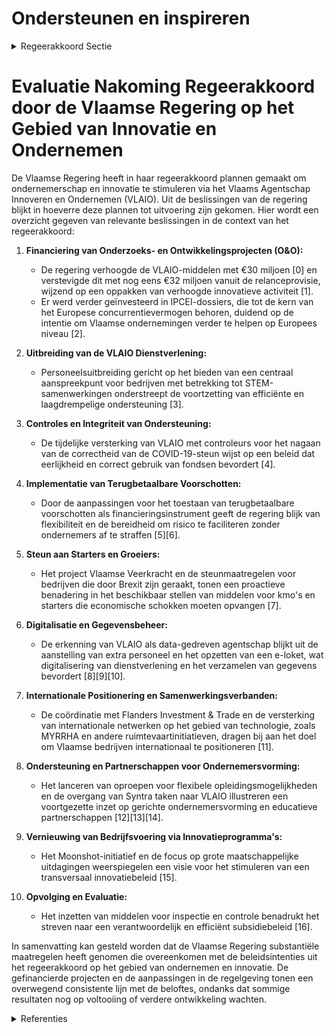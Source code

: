 # Ondersteunen en inspireren

<details>
        <summary>Regeerakkoord Sectie </summary>
        <p>2.2.2 Ondersteunen en inspireren Voortbouwend op de geïntegreerde front office zet het Vlaams Agentschap Innoveren en Ondernemen (VLAIO) verder in op de uitbouw van een efficiënte en laagdrempelige ondersteuning, door de ondernemer met een businesscase gerichte benadering centraal te stellen, VLAIO bouwt verder aan het VLAIO-netwerk, met part-nerorganisaties die gericht naar elkaar doorver-wijzen in functie van een optimale begeleiding en ondersteuning van ondernemers. We beogen een verdere groei van het aantal starters, van het aantal innoverende onderne-mingen en van het aantal ondernemingen dat een snelle en duurzame groei doormaakt naar een innovatieve en internationaal geconnecteerde onderneming. We hernieuwen de partner-schappen binnen het VLAIO-netwerk via een nieuwe overheidsopdracht, gericht op het stimu-leren van ondernemingszin, ondernemerschap, ondernemersvaardigheden via: (1) sensibilisering, bewustmaking en beeldvorming rond onder-nemen en innoveren; (2) begeleiding van onderne-mers en ondernemingen op kantelmomenten in hun werking; (3) geïntegreerde selectieve begelei-ding van ambitieuze starters en groeiers en (4) lerende netwerken rond vernieuwing van bedrijfs-voering en versnelde adoptie van bewezen tech-nologieën. We willen ondernemerschap breed uitdragen en besteden bijzondere aandacht aan sensibilisering en bewustmaking bij groepen in de samenleving die minder gemakkelijk de stap naar het zelfstandig ondernemen zetten. We werken verder aan de cultuuromslag binnen VLAIO zodat iedere dienstverlening vertrekt vanuit vertrouwen in de ondernemer. Het ondersteunings-instrumentarium wordt naar de geest en zonder rigiditeit ingezet. Ondernemerschap, onzekerheid en het nemen van risico worden niet afgestraft in het evaluatieproces. We herbekijken de “valorisa-tie-eisen” die gesteld worden aan gesteunde projecten en vertrekken hieromtrent vanuit een ruimere visie op positieve return voor Vlaanderen. We maken van VLAIO een data-gedreven agent-schap dat systematisch data verzamelt uit het hele partnernetwerk, hierop analyses maakt en de inzichten terug aan het partnernetwerk aanreikt. We gebruiken big-data analyse om Vlaamse ondernemingen die relatief minder ingebed zijn in het Vlaamse ecosysteem proactief toe te leiden naar innovatiepartners teneinde ze via samenwer-king dieper te verankeren. De voorbije periode werden op vraag van of in overleg met economische en maatschappelijke actoren op ad hoc-basis belangrijke initiatieven genomen voor een missiegericht innovatiebeleid. Het gaat daarbij onder meer over de Moonshot, de transitieprioriteiten en de beleidsagenda’s voor artificiële intelligentie en cybersecurity. Binnen het reguliere innovatie- en clusterbeleid is ook ruimte nodig voor dit soort onderzoek gelinkt aan grote maatschappelijke uitdagingen zoals klimaat, digitalisering, vergrijzing, … Hierbij zoeken we via een open proces naar creatieve oplossingen die bottom-up worden geïnitieerd. De overheid heeft hier een maximale verbindende rol tussen de kennisinstellingen, de bedrijven en de burgers. We werken een helder kader uit om dergelijke programma’s te stroomlijnen en de meerwaarde van nieuwe initiatieven proactief te kunnen toetsen. We vermijden daarbij steeds de verkoke-ring van innovatiemiddelen. Hiermee zetten we een belangrijke stap in de richting van een transversaal innovatiebeleid over de verschillende beleidsdomeinen heen. We ondersteunen Vlaamse ondernemingen verder om maximaal in te spelen op Europese program-ma’s voor onderzoek en innovatie (O&I), en infor-meren hen over de vele opportuniteiten inzake Europese financiering, ook voor kmo’s. Excellente projecten die wegens grote Europese of internati-onale concurrentie niet aan bod kunnen komen maar een Excellentiekeur (Seal of Excellence) hebben gekregen, ondersteunen we met Vlaamse middelen of middelen uit het Europees Fonds voor Regionale Ontwikkeling, zodat een lage steunkans op Europees niveau niet ontmoedigend werkt. We evalueren de werking van het National Contact Point Flanders. We ondersteunen de Vlaamse ruimtevaartindustrie bij het bekomen van internationale ruimtevaartfinanciering. We hanteren een meer strategische aanpak van de Important Projects of Common European Interest (IPCEI), en voorzien hiervoor de nodige middelen. We spelen ook in op de Europese initiatieven voor defensieonderzoek. Wie in Vlaanderen wil groeien, zal al snel dienen te internationaliseren. Daarom zorgen we voor een gestroomlijnde dienstverlening t.a.v. de ondernemer. We versterken de samenwerking tussen VLAIO en FIT via een protocol tussen de betrokken organisaties. We versterken de samen-werking tussen de adviseurs internationaal onder-nemen van FIT en de vzw Team Bedrijfstrajecten. Voor buitenlandse investeringen werken we optimaal samen onder de coördinatie van FIT. Ook het VLAIO-netwerk zet extra in op de verdere ontwikkeling van een internationaliseringsmenta-liteit bij alle relevante ondernemingen. Naast de belangrijke samenwerking met de onder-nemersorganisaties in het VLAIO-netwerk versterken we de band tussen de overheid en de economische vrije beroepen en sociale secretariaten, zodat zij een prominentere rol vervullen in de verspreiding van overheidsinformatie naar kmo’s en zelfstan-digen, alsook de terugkoppeling naar de overheid van uitdagingen die zij ondervinden. Grote investeringsprojecten van bedrijven ondersteunen we met beleidsdomein over-schrijdende projectteams, die prioritaire ondersteuning en medewerking krijgen vanuit de hele Vlaamse overheid. We versterken het aantal technologieattachés om de toptechnologie van Vlaamse bedrijven, strategische onderzoekscentra en clusters te helpen verspreiden op buitenlandse strategische markten en om investeringen in die sectoren binnen te halen. Vlaanderen verzekert het onderzoeksgedeelte van het MYRRHA-project van voldoende steun om toepassingen en valorisatie van het onderzoek te versnellen. </p>
        </details> 

# Evaluatie Nakoming Regeerakkoord door de Vlaamse Regering op het Gebied van Innovatie en Ondernemen

De Vlaamse Regering heeft in haar regeerakkoord plannen gemaakt om ondernemerschap en innovatie te stimuleren via het Vlaams Agentschap Innoveren en Ondernemen (VLAIO). Uit de beslissingen van de regering blijkt in hoeverre deze plannen tot uitvoering zijn gekomen. Hier wordt een overzicht gegeven van relevante beslissingen in de context van het regeerakkoord:

1. **Financiering van Onderzoeks- en Ontwikkelingsprojecten (O&O):**
   - De regering verhoogde de VLAIO-middelen met €30 miljoen \[0\] en verstevigde dit met nog eens €32 miljoen vanuit de relanceprovisie, wijzend op een oppakken van verhoogde innovatieve activiteit \[1\].
   - Er werd verder geïnvesteerd in IPCEI-dossiers, die tot de kern van het Europese concurrentievermogen behoren, duidend op de intentie om Vlaamse ondernemingen verder te helpen op Europees niveau \[2\].

2. **Uitbreiding van de VLAIO Dienstverlening:**
   - Personeelsuitbreiding gericht op het bieden van een centraal aanspreekpunt voor bedrijven met betrekking tot STEM-samenwerkingen onderstreept de voortzetting van efficiënte en laagdrempelige ondersteuning \[3\].

3. **Controles en Integriteit van Ondersteuning:**
   - De tijdelijke versterking van VLAIO met controleurs voor het nagaan van de correctheid van de COVID-19-steun wijst op een beleid dat eerlijkheid en correct gebruik van fondsen bevordert \[4\].

4. **Implementatie van Terugbetaalbare Voorschotten:**
   - Door de aanpassingen voor het toestaan van terugbetaalbare voorschotten als financieringsinstrument geeft de regering blijk van flexibiliteit en de bereidheid om risico te faciliteren zonder ondernemers af te straffen \[5\]\[6\].

5. **Steun aan Starters en Groeiers:**
   - Het project Vlaamse Veerkracht en de steunmaatregelen voor bedrijven die door Brexit zijn geraakt, tonen een proactieve benadering in het beschikbaar stellen van middelen voor kmo's en starters die economische schokken moeten opvangen \[7\].

6. **Digitalisatie en Gegevensbeheer:**
   - De erkenning van VLAIO als data-gedreven agentschap blijkt uit de aanstelling van extra personeel en het opzetten van een e-loket, wat digitalisering van dienstverlening en het verzamelen van gegevens bevordert \[8\]\[9\]\[10\].

7. **Internationale Positionering en Samenwerkingsverbanden:**
   - De coördinatie met Flanders Investment & Trade en de versterking van internationale netwerken op het gebied van technologie, zoals MYRRHA en andere ruimtevaartinitiatieven, dragen bij aan het doel om Vlaamse bedrijven internationaal te positioneren \[11\].

8. **Ondersteuning en Partnerschappen voor Ondernemersvorming:**
   - Het lanceren van oproepen voor flexibele opleidingsmogelijkheden en de overgang van Syntra taken naar VLAIO illustreren een voortgezette inzet op gerichte ondernemersvorming en educatieve partnerschappen \[12\]\[13\]\[14\].

9. **Vernieuwing van Bedrijfsvoering via Innovatieprogramma's:**
   - Het Moonshot-initiatief en de focus op grote maatschappelijke uitdagingen weerspiegelen een visie voor het stimuleren van een transversaal innovatiebeleid \[15\].

10. **Opvolging en Evaluatie:**
    - Het inzetten van middelen voor inspectie en controle benadrukt het streven naar een verantwoordelijk en efficiënt subsidiebeleid \[16\].

In samenvatting kan gesteld worden dat de Vlaamse Regering substantiële maatregelen heeft genomen die overeenkomen met de beleidsintenties uit het regeerakkoord op het gebied van ondernemen en innovatie. De gefinancierde projecten en de aanpassingen in de regelgeving tonen een overwegend consistente lijn met de beloftes, ondanks dat sommige resultaten nog op voltooiing of verdere ontwikkeling wachten.

<details>
        <summary> Referenties</summary>
        **[\[0\]](https://beslissingenvlaamseregering.vlaanderen.be/?search=30%20miljoen%20euro%20bijkomende%20middelen%20voor%20VLAIO%20O%26O-projecten&dateOption=select&startDate=2020-12-18T09%3A00%3A00Z&endDate=2020-12-18T09%3A00%3A00Z)** : **(2020-12-18)** 30 miljoen euro bijkomende middelen voor VLAIO O&O-projecten 

**[\[1\]](https://beslissingenvlaamseregering.vlaanderen.be/?search=Plan%20Vlaamse%20Veerkracht%3A%20Overdracht%20relancemiddelen%20Onderzoek%20%26%20Ontwikkeling-projecten%20Agentschap%20Innoveren%20%26%20Ondernemen%20%28VLAIO%29&dateOption=select&startDate=2022-03-25T09%3A00%3A00Z&endDate=2022-03-25T09%3A00%3A00Z)** : **(2022-03-25)** Plan Vlaamse Veerkracht: Overdracht relancemiddelen Onderzoek & Ontwikkeling-projecten Agentschap Innoveren & Ondernemen (VLAIO) 

**[\[2\]](https://beslissingenvlaamseregering.vlaanderen.be/?search=Plan%20Vlaamse%20Veerkracht%3A%20O%26O%20bedrijfssteun%20Vlaams%20Agentschap%20Innoveren%20en%20Ondernemen%20%28VLAIO%29&dateOption=select&startDate=2022-10-14T08%3A00%3A00Z&endDate=2022-10-14T08%3A00%3A00Z)** : **(2022-10-14)** Plan Vlaamse Veerkracht: O&O bedrijfssteun Vlaams Agentschap Innoveren en Ondernemen (VLAIO) 

**[\[3\]](https://beslissingenvlaamseregering.vlaanderen.be/?search=Centraal%20aanspreekpunt%20STEM%20voor%20bedrijven&dateOption=select&startDate=2023-06-23T08%3A00%3A00Z&endDate=2023-06-23T08%3A00%3A00Z)** : **(2023-06-23)** Centraal aanspreekpunt STEM voor bedrijven 

**[\[4\]](https://beslissingenvlaamseregering.vlaanderen.be/?search=COVID-19%3A%20tijdelijke%20versterking%20Agentschap%20Innoveren%20en%20Ondernemen%20%28VLAIO%29&dateOption=select&startDate=2020-12-18T09%3A00%3A00Z&endDate=2020-12-18T09%3A00%3A00Z)** : **(2020-12-18)** COVID-19: tijdelijke versterking Agentschap Innoveren en Ondernemen (VLAIO) 

**[\[5\]](https://beslissingenvlaamseregering.vlaanderen.be/?search=Terugbetaalbare%20voorschotten%20als%20modaliteit%20voor%20innovatie-%20en%20economische%20ondersteuning%3A%20aanpassing%20steunbesluiten%20VLAIO&dateOption=select&startDate=2021-04-30T08%3A00%3A00Z&endDate=2021-04-30T08%3A00%3A00Z)** : **(2021-04-30)** Terugbetaalbare voorschotten als modaliteit voor innovatie- en economische ondersteuning: aanpassing steunbesluiten VLAIO 

**[\[6\]](https://beslissingenvlaamseregering.vlaanderen.be/?search=Terugbetaalbare%20voorschotten%20als%20modaliteit%20voor%20innovatie-%20en%20economische%20ondersteuning%3A%20aanpassing%20steunbesluiten%20VLAIO&dateOption=select&startDate=2021-02-12T09%3A00%3A00Z&endDate=2021-02-12T09%3A00%3A00Z)** : **(2021-02-12)** Terugbetaalbare voorschotten als modaliteit voor innovatie- en economische ondersteuning: aanpassing steunbesluiten VLAIO 

**[\[7\]](https://beslissingenvlaamseregering.vlaanderen.be/?search=%28Steun%29maatregelen%20voor%20door%20Brexit%20ge%C3%AFmpacteerde%20bedrijven&dateOption=select&startDate=2020-12-18T09%3A00%3A00Z&endDate=2020-12-18T09%3A00%3A00Z)** : **(2020-12-18)** (Steun)maatregelen voor door Brexit geïmpacteerde bedrijven 

**[\[8\]](https://beslissingenvlaamseregering.vlaanderen.be/?search=Personeelsuitbreidingen%20Technische%20Bijstand%20EFRO%20Vlaanderen%3A%20koppenneutralisatie&dateOption=select&startDate=2022-12-23T09%3A00%3A00Z&endDate=2022-12-23T09%3A00%3A00Z)** : **(2022-12-23)** Personeelsuitbreidingen Technische Bijstand EFRO Vlaanderen: koppenneutralisatie 

**[\[9\]](https://beslissingenvlaamseregering.vlaanderen.be/?search=E-loket%20Agentschap%20Innoveren%20en%20Ondernemen%3A%20uitvoeringsbesluit&dateOption=select&startDate=2020-11-20T09%3A00%3A00Z&endDate=2020-11-20T09%3A00%3A00Z)** : **(2020-11-20)** E-loket Agentschap Innoveren en Ondernemen: uitvoeringsbesluit 

**[\[10\]](https://beslissingenvlaamseregering.vlaanderen.be/?search=E-loket%20Agentschap%20Innoveren%20en%20Ondernemen%3A%20uitvoeringsbesluit&dateOption=select&startDate=2021-01-15T09%3A00%3A00Z&endDate=2021-01-15T09%3A00%3A00Z)** : **(2021-01-15)** E-loket Agentschap Innoveren en Ondernemen: uitvoeringsbesluit 

**[\[11\]](https://beslissingenvlaamseregering.vlaanderen.be/?search=Overheidsopdracht%20%E2%80%98Structurele%20partners%20ondernemerschap%20en%20innovatieversnelling%20binnen%20VLAIO%20Netwerk%E2%80%99&dateOption=select&startDate=2020-06-26T08%3A00%3A00Z&endDate=2020-06-26T08%3A00%3A00Z)** : **(2020-06-26)** Overheidsopdracht ‘Structurele partners ondernemerschap en innovatieversnelling binnen VLAIO Netwerk’ 

**[\[12\]](https://beslissingenvlaamseregering.vlaanderen.be/?search=Gesloten%20oproep%20ondernemerschapstrajecten&dateOption=select&startDate=2020-10-30T09%3A00%3A00Z&endDate=2020-10-30T09%3A00%3A00Z)** : **(2020-10-30)** Gesloten oproep ondernemerschapstrajecten 

**[\[13\]](https://beslissingenvlaamseregering.vlaanderen.be/?search=Gesloten%20oproep%20ondernemerschapstrajecten&dateOption=select&startDate=2020-07-17T08%3A00%3A00Z&endDate=2020-07-17T08%3A00%3A00Z)** : **(2020-07-17)** Gesloten oproep ondernemerschapstrajecten 

**[\[14\]](https://beslissingenvlaamseregering.vlaanderen.be/?search=Erkende%20centra%20ondernemersvorming%20%28Syntra%29%3A%20werkingstoelage%202021&dateOption=select&startDate=2021-01-15T09%3A00%3A00Z&endDate=2021-01-15T09%3A00%3A00Z)** : **(2021-01-15)** Erkende centra ondernemersvorming (Syntra): werkingstoelage 2021 

**[\[15\]](https://beslissingenvlaamseregering.vlaanderen.be/?search=Verderzetting%20van%20het%20Programma%20Innovatieve%20Overheidsopdrachten%20als%20regulier%20innovatie-instrument%20binnen%20de%20VLAIO-werking&dateOption=select&startDate=2022-12-23T09%3A00%3A00Z&endDate=2022-12-23T09%3A00%3A00Z)** : **(2022-12-23)** Verderzetting van het Programma Innovatieve Overheidsopdrachten als regulier innovatie-instrument binnen de VLAIO-werking 

**[\[16\]](https://beslissingenvlaamseregering.vlaanderen.be/?search=Op%20peil%20houden%20tijdelijke%20tewerkstelling%20inspecteurs%20Agentschap%20Innoveren%20en%20Ondernemen%20voor%20controleren%20van%20corona-overheidssteun%20aan%20ondernemingen&dateOption=select&startDate=2022-10-14T08%3A00%3A00Z&endDate=2022-10-14T08%3A00%3A00Z)** : **(2022-10-14)** Op peil houden tijdelijke tewerkstelling inspecteurs Agentschap Innoveren en Ondernemen voor controleren van corona-overheidssteun aan ondernemingen 
        </details> 

